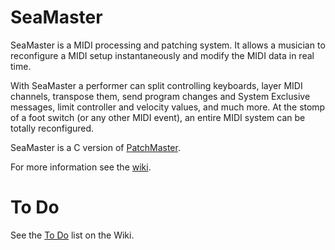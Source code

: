 # SeaMaster

SeaMaster is a MIDI processing and patching system. It allows a musician
to reconfigure a MIDI setup instantaneously and modify the MIDI data in real
time.

With SeaMaster a performer can split controlling keyboards, layer MIDI
channels, transpose them, send program changes and System Exclusive
messages, limit controller and velocity values, and much more. At the stomp
of a foot switch (or any other MIDI event), an entire MIDI system can be
totally reconfigured.

SeaMaster is a C version of [PatchMaster](https://patchmaster.org/).

For more information see the [wiki](https://github.com/jimm/seamaster/wiki).

# To Do

See the [To Do](https://github.com/jimm/seamaster/wiki/To-Do) list on the Wiki.
